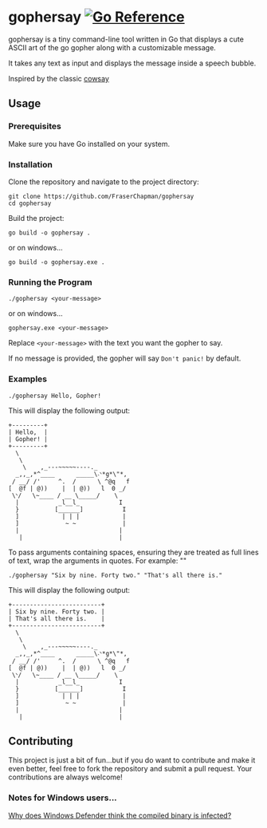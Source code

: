 # gophersay [![Go Reference](https://pkg.go.dev/badge/github.com/FraserChapman/gophersay.svg)](https://pkg.go.dev/github.com/FraserChapman/gophersay)

gophersay is a tiny command-line tool written in Go that displays a cute ASCII art of the go gopher along with a customizable message.

It takes any text as input and displays the message inside a speech bubble.

Inspired by the classic [cowsay](https://en.wikipedia.org/wiki/Cowsay)

## Usage

### Prerequisites
Make sure you have Go installed on your system.

### Installation
Clone the repository and navigate to the project directory:

```
git clone https://github.com/FraserChapman/gophersay
cd gophersay
```

Build the project:

```
go build -o gophersay .
```

or on windows...

```
go build -o gophersay.exe .
```

### Running the Program

```
./gophersay <your-message>
```

or on windows...

```
gophersay.exe <your-message>
```

Replace `<your-message>` with the text you want the gopher to say.

If no message is provided, the gopher will say `Don't panic!` by default.

### Examples

```
./gophersay Hello, Gopher!
```

This will display the following output:

```
+---------+
| Hello,  |
| Gopher! |
+---------+
  \
   \
    \    ,_---~~~~~----._
  _,,_,*^____      _____\˴ᐠ*g*\"*,
 / __/ /'     ^.  /      \ ^@q   f
[  @f | @))    |  | @))   l  0 _/
 \ᐠ/   \~____ / __ \_____/    \
  |           _l__l_           I
  }          [______]           I
  ]            | | |            |
  ]             ~ ~             |
  |                            |
   |                           |
```

To pass arguments containing spaces, ensuring they are treated as full lines of text, wrap the arguments in quotes. For example:
""

```
./gophersay "Six by nine. Forty two." "That's all there is."
```

This will display the following output:

```
+-------------------------+
| Six by nine. Forty two. |
| That's all there is.    |
+-------------------------+
  \
   \
    \    ,_---~~~~~----._
  _,,_,*^____      _____\˴ᐠ*g*\"*,
 / __/ /'     ^.  /      \ ^@q   f
[  @f | @))    |  | @))   l  0 _/
 \ᐠ/   \~____ / __ \_____/    \
  |           _l__l_           I
  }          [______]           I
  ]            | | |            |
  ]             ~ ~             |
  |                            |
   |                           |
```

## Contributing

This project is just a bit of fun...but if you do want to contribute and make it even better, feel free to fork the repository and submit a pull request. Your contributions are always welcome!

### Notes for Windows users...

[Why does Windows Defender think the compiled binary is infected?](https://go.dev/doc/faq#virus)